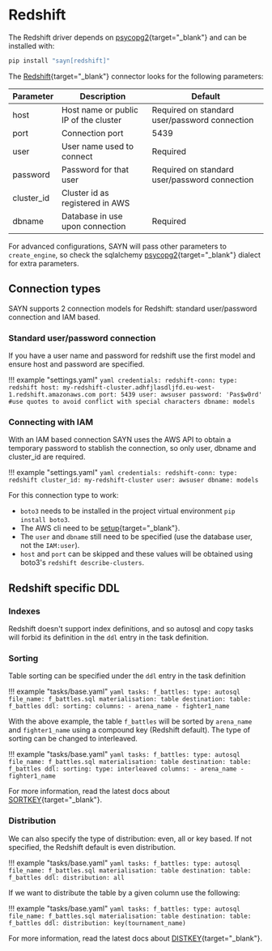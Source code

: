 # Redshift

The Redshift driver depends on [psycopg2](https://www.psycopg.org){target="\_blank"} and can be
installed with:

```bash
pip install "sayn[redshift]"
```

The [Redshift](https://aws.amazon.com/redshift/){target="\_blank"} connector looks for the following parameters:

Parameter  | Description                           | Default
---------  | ------------------------------------- | ---------------------------------------------
host       | Host name or public IP of the cluster | Required on standard user/password connection
port       | Connection port                       | 5439
user       | User name used to connect             | Required
password   | Password for that user                | Required on standard user/password connection
cluster_id | Cluster id as registered in AWS       |
dbname     | Database in use upon connection       | Required

For advanced configurations, SAYN will pass other parameters to `create_engine`, so check the
sqlalchemy [psycopg2](https://docs.sqlalchemy.org/en/13/dialects/postgresql.html#module-sqlalchemy.dialects.postgresql.psycopg2){target="\_blank"}
dialect for extra parameters.

## Connection types

SAYN supports 2 connection models for Redshift: standard user/password connection and IAM based.

### Standard user/password connection

If you have a user name and password for redshift use the first model and ensure host and password
are specified.

!!! example "settings.yaml"
    ```yaml
    credentials:
      redshift-conn:
        type: redshift
        host: my-redshift-cluster.adhfjlasdljfd.eu-west-1.redshift.amazonaws.com
        port: 5439
        user: awsuser
        password: 'Pas$w0rd' #use quotes to avoid conflict with special characters
        dbname: models
    ```

### Connecting with IAM

With an IAM based connection SAYN uses the AWS API to obtain a temporary password to stablish the
connection, so only user, dbname and cluster_id are required.

!!! example "settings.yaml"
    ```yaml
    credentials:
      redshift-conn:
        type: redshift
        cluster_id: my-redshift-cluster
        user: awsuser
        dbname: models
    ```

For this connection type to work:

* `boto3` needs to be installed in the project virtual environment `pip install boto3`.
* The AWS cli need to be [setup](https://boto3.amazonaws.com/v1/documentation/api/latest/guide/quickstart.html#configuration){target="\_blank"}.
* The `user` and `dbname` still need to be specified (use the database user, not the `IAM:user`).
* `host` and `port` can be skipped and these values will be obtained using boto3's `redshift describe-clusters`.

## Redshift specific DDL

### Indexes

Redshift doesn't support index definitions, and so autosql and copy tasks will forbid its definition
in the `ddl` entry in the task definition.

### Sorting

Table sorting can be specified under the `ddl` entry in the task definition

!!! example "tasks/base.yaml"
    ```yaml
    tasks:
      f_battles:
        type: autosql
        file_name: f_battles.sql
        materialisation: table
        destination:
          table: f_battles
        ddl:
          sorting:
            columns:
              - arena_name
              - fighter1_name
    ```

With the above example, the table `f_battles` will be sorted by `arena_name` and `fighter1_name`
using a compound key (Redshift default). The type of sorting can be changed to interleaved.

!!! example "tasks/base.yaml"
    ```yaml
    tasks:
      f_battles:
        type: autosql
        file_name: f_battles.sql
        materialisation: table
        destination:
          table: f_battles
        ddl:
          sorting:
            type: interleaved
            columns:
              - arena_name
              - fighter1_name
    ```

For more information, read the latest docs about [SORTKEY](https://docs.aws.amazon.com/redshift/latest/dg/r_CREATE_TABLE_NEW.html){target="\_blank"}.

### Distribution

We can also specify the type of distribution: even, all or key based. If not specified, the Redshift default is even distribution.

!!! example "tasks/base.yaml"
    ```yaml
    tasks:
      f_battles:
        type: autosql
        file_name: f_battles.sql
        materialisation: table
        destination:
          table: f_battles
        ddl:
          distribution: all
    ```

If we want to distribute the table by a given column use the following:

!!! example "tasks/base.yaml"
    ```yaml
    tasks:
      f_battles:
        type: autosql
        file_name: f_battles.sql
        materialisation: table
        destination:
          table: f_battles
        ddl:
          distribution: key(tournament_name)
    ```

For more information, read the latest docs about
[DISTKEY](https://docs.aws.amazon.com/redshift/latest/dg/r_CREATE_TABLE_NEW.html){target="\_blank"}.
